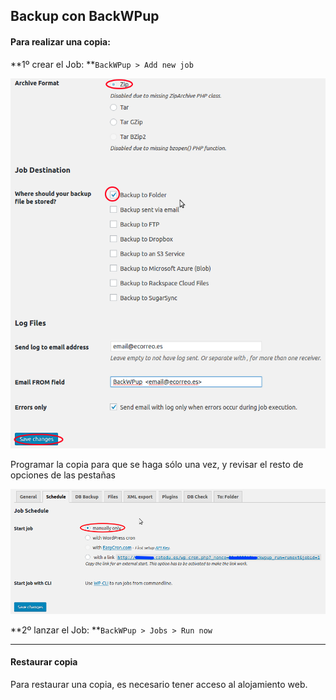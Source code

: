 ## Backup con BackWPup

#### Para realizar una copia:

**1º crear el Job: **`BackWPup > Add new job`

![](/assets/backwpup_copia.png)

Programar la copia para que se haga sólo una vez, y revisar el resto de opciones de las pestañas

![](/assets/backwpup_programar.png)

**2º lanzar el Job: **`BackWPup > Jobs > Run now`

---

#### Restaurar copia

Para restaurar una copia, es necesario tener acceso al alojamiento web.

